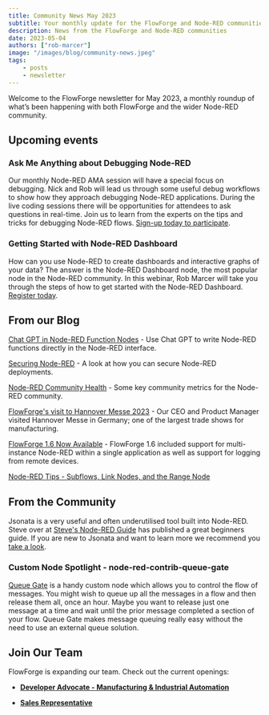 ```yaml
---
title: Community News May 2023
subtitle: Your monthly update for the FlowForge and Node-RED communities
description: News from the FlowForge and Node-RED communities
date: 2023-05-04
authors: ["rob-marcer"]
image: "/images/blog/community-news.jpeg"
tags:
    - posts
    - newsletter
---
```


Welcome to the FlowForge newsletter for May 2023, a monthly roundup of what’s been happening with both FlowForge and the wider Node-RED community. 

<!--more-->

## Upcoming events

### Ask Me Anything about Debugging Node-RED
Our monthly Node-RED AMA session will have a special focus on debugging. Nick and Rob will lead us through some useful debug workflows to show how they approach debugging Node-RED applications. During the live coding sessions there will be opportunities for attendees to ask questions in real-time. Join us to learn from the experts on the tips and tricks for debugging Node-RED flows. [Sign-up today to participate](https://flowforge.com/ask-me-anything/ama-nodered-may/). 

### Getting Started with Node-RED Dashboard
How can you use Node-RED to create dashboards and interactive graphs of your data? The answer is the Node-RED Dashboard node, the most popular node in the Node-RED community. In this webinar, Rob Marcer will take you through the steps of how to get started with the Node-RED Dashboard. [Register today](https://flowforge.com/webinars/2023/getting-started-nodered-dashboard/).

## From our Blog

[Chat GPT in Node-RED Function Nodes](https://flowforge.com/blog/2023/05/chatgpt-nodered-fcn-node/) - Use Chat GPT to write Node-RED functions directly in the Node-RED interface.

[Securing Node-RED](https://flowforge.com/blog/2023/04/securing-node-red-in-production/) - A look at how you can secure Node-RED deployments.

[Node-RED Community Health](https://flowforge.com/blog/2023/04/nodered-community-health/) - Some key community metrics for the Node-RED community.

[FlowForge's visit to Hannover Messe 2023](https://flowforge.com/blog/2023/04/hannover-messe/) - Our CEO and Product Manager visited Hannover Messe in Germany; one of the largest trade shows for manufacturing.

[FlowForge 1.6 Now Available](https://flowforge.com/blog/2023/04/flowforge-1-6-released/) - FlowForge 1.6 included support for multi-instance Node-RED within a single application as well as support for logging from remote devices.

[Node-RED Tips - Subflows, Link Nodes, and the Range Node](https://flowforge.com/blog/2023/04/3-quick-node-red-tips-6/)

## From the Community

Jsonata is a very useful and often underutilised tool built into Node-RED. Steve over at [Steve's Node-RED Guide](https://stevesnoderedguide.com) has published a great beginners guide. If you are new to Jsonata and want to learn more we recommend you [take a look](https://stevesnoderedguide.com/node-red-and-jsonata-for-beginners).

### Custom Node Spotlight - node-red-contrib-queue-gate

[Queue Gate](https://flows.nodered.org/node/node-red-contrib-queue-gate) is a handy custom node which allows you to control the flow of messages. You might wish to queue up all the messages in a flow and then release them all, once an hour. Maybe you want to release just one message at a time and wait until the prior message completed a section of your flow. Queue Gate makes message queuing really easy without the need to use an external queue solution.

## Join Our Team
FlowForge is expanding our team. Check out the current openings:

* **[Developer Advocate - Manufacturing & Industrial Automation](https://boards.greenhouse.io/flowforge/jobs/4798023004)**

* **[Sales Representative](https://boards.greenhouse.io/flowforge/jobs/4843566004)**


